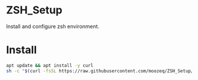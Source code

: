 # ZSH_Setup

Install and configure zsh environment.

# Install

```bash
apt update && apt install -y curl
sh -c "$(curl -fsSL https://raw.githubusercontent.com/moozeq/ZSH_Setup/master/setup.sh)"
```